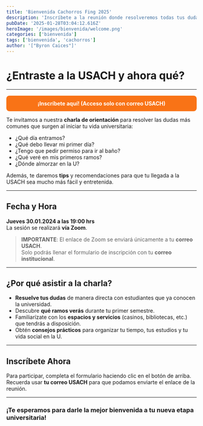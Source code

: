 ```yaml
---
title: 'Bienvenida Cachorros Fing 2025'
description: 'Inscríbete a la reunión donde resolveremos todas tus dudas. Este Jueves 30/01 a las 19:00 hrs'
pubDate: '2025-01-28T03:04:12.616Z'
heroImage: '/images/bienvenida/welcome.png'
categories: ['bienvenida']
tags: ['bienvenida', 'cachorros']
author: '["Byron Caices"]'
---
```



<!-- 
  Vista en formato Markdown con HTML y CSS embebido 
  Basado en la información previa para la charla de bienvenida USACH
-->




# ¿Entraste a la USACH y ahora qué? 

---

<!-- Botón de inscripción (color #f97316) -->
<p style="text-align: center; margin-top: 1rem;">
  <a 
    href="https://forms.gle/Ro2T7C8KwsA7movLA" 
    style="
      display: block;
      background-color: #f97316; 
      color: #fff; 
      padding: 0.75rem 1.25rem; 
      text-decoration: none; 
      border-radius: 0.5rem; 
      font-weight: bold;
    "
  >
    ¡Inscríbete aquí! (Acceso solo con correo USACH)
  </a>
</p>

Te invitamos a nuestra **charla de orientación** para resolver las dudas más comunes que surgen al iniciar tu vida universitaria:

- ¿Qué día entramos?  
- ¿Qué debo llevar mi primer día?  
- ¿Tengo que pedir permiso para ir al baño?  
- ¿Qué veré en mis primeros ramos?  
- ¿Dónde almorzar en la U?

Además, te daremos **tips** y recomendaciones para que tu llegada a la USACH sea mucho más fácil y entretenida.

---

## Fecha y Hora

**Jueves 30.01.2024 a las 19:00 hrs**  
La sesión se realizará **vía Zoom**.

> **IMPORTANTE**: El enlace de Zoom se enviará únicamente a tu **correo USACH**.  
> Solo podrás llenar el formulario de inscripción con tu **correo institucional**.

---

## ¿Por qué asistir a la charla?

- **Resuelve tus dudas** de manera directa con estudiantes que ya conocen la universidad.  
- Descubre **qué ramos verás** durante tu primer semestre.  
- Familiarízate con los **espacios y servicios** (casinos, bibliotecas, etc.) que tendrás a disposición.  
- Obtén **consejos prácticos** para organizar tu tiempo, tus estudios y tu vida social en la U.

---

## Inscríbete Ahora

Para participar, completa el formulario haciendo clic en el botón de arriba.  
Recuerda usar **tu correo USACH** para que podamos enviarte el enlace de la reunión.

---

### ¡Te esperamos para darle la mejor bienvenida a tu nueva etapa universitaria!
